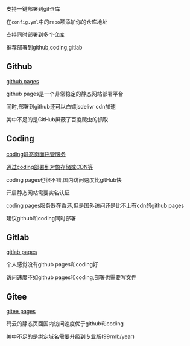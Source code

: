 支持一键部署到git仓库

在`config.yml`中的`repo`项添加你的仓库地址

支持同时部署到多个仓库

推荐部署到github,coding,gitlab

## Github

[github pages](https://pages.github.com/)

github pages是一个非常稳定的静态网站部署平台

同时,部署到github还可以白嫖jsdelivr cdn加速

美中不足的是GitHub屏蔽了百度爬虫的抓取

## Coding

[coding静态页面托管服务](https://help.coding.net/docs/devops/cd/static-website.html)

[通过coding部署到对象存储或CDN等](https://help.coding.net/docs/cd/static-website-paas.html)

coding pages也很不错,国内访问速度比gitHub快

开启静态网站需要实名认证

coding pages服务器在香港,但是国外访问还是比不上有cdn的github pages

建议github和coding同时部署

## Gitlab

[gitlab pages](https://docs.gitlab.com/ee/user/project/pages/)

个人感觉没有github pages和coding好

访问速度不如github pages和coding,部署也需要写文件

## Gitee

[gitee pages](https://gitee.com/help/articles/4136)

码云的静态页面国内访问速度优于github和coding

美中不足的是绑定域名需要升级到专业版(99rmb/year)
